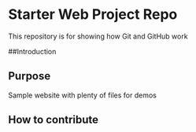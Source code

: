 # Starter Web Project Repo

This repository is for showing how Git and GitHub work

##Introduction

## Purpose

Sample website with plenty of files for demos 

## How to contribute 